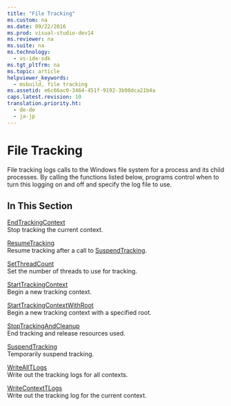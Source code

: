 ```yaml
---
title: "File Tracking"
ms.custom: na
ms.date: 09/22/2016
ms.prod: visual-studio-dev14
ms.reviewer: na
ms.suite: na
ms.technology: 
  - vs-ide-sdk
ms.tgt_pltfrm: na
ms.topic: article
helpviewer_keywords: 
  - msbuild, file tracking
ms.assetid: e6c66ac0-3464-451f-9192-3b98dca21b4a
caps.latest.revision: 10
translation.priority.ht: 
  - de-de
  - ja-jp
---
```

# File Tracking
File tracking logs calls to the Windows file system for a process and its child processes. By calling the functions listed below, programs control when to turn this logging on and off and specify the log file to use.  
  
## In This Section  
 [EndTrackingContext](../vs140/endtrackingcontext.md)  
 Stop tracking the current context.  
  
 [ResumeTracking](../vs140/resumetracking.md)  
 Resume tracking after a call to [SuspendTracking](../vs140/suspendtracking.md).  
  
 [SetThreadCount](../vs140/setthreadcount.md)  
 Set the number of threads to use for tracking.  
  
 [StartTrackingContext](../vs140/starttrackingcontext.md)  
 Begin a new tracking context.  
  
 [StartTrackingContextWithRoot](../vs140/starttrackingcontextwithroot.md)  
 Begin a new tracking context with a specified root.  
  
 [StopTrackingAndCleanup](../vs140/stoptrackingandcleanup.md)  
 End tracking and release resources used.  
  
 [SuspendTracking](../vs140/suspendtracking.md)  
 Temporarily suspend tracking.  
  
 [WriteAllTLogs](../vs140/writealltlogs.md)  
 Write out the tracking logs for all contexts.  
  
 [WriteContextTLogs](../vs140/writecontexttlogs.md)  
 Write out the tracking log for the current context.